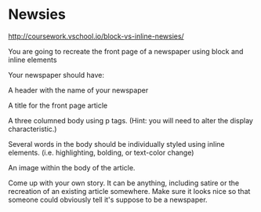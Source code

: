 # Newsies
http://coursework.vschool.io/block-vs-inline-newsies/

You are going to recreate the front page of a newspaper using block and inline elements

Your newspaper should have:

A header with the name of your newspaper

A title for the front page article

A three columned body using p tags. (Hint: you will need to alter the display characteristic.)

Several words in the body should be individually styled using inline elements. (i.e. highlighting, bolding, or text-color change)

An image within the body of the article.

Come up with your own story. It can be anything, including satire or the recreation of an existing article somewhere. Make sure it looks nice so that someone could obviously tell it's suppose to be a newspaper.
